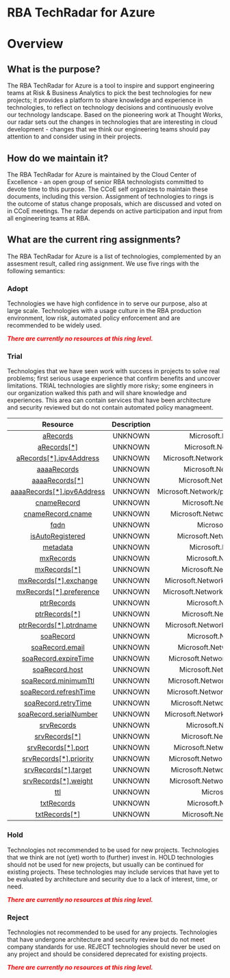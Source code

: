 
RBA TechRadar for Azure
=======================

# Overview

## What is the purpose?


The RBA TechRadar for Azure is a tool to inspire and support engineering teams at Risk & Business Analytics to pick the best technologies for new projects; it provides a platform to share knowledge and experience in technologies, to reflect on technology decisions and continuously evolve our technology landscape.  Based on the pioneering work at Thought Works, our radar sets out the changes in technologies that are interesting in cloud development - changes that we think our engineering teams should pay attention to and consider using in their projects.
## How do we maintain it?


The RBA TechRadar for Azure is maintained by the Cloud Center of Excellence - an open group of senior RBA technologists committed to devote time to this purpose.  The CCoE self organizes to maintain these documents, including this version.  Assignment of technologies to rings is the outcome of status change proposals, which are discussed and voted on in CCoE meetings.  The radar depends on active participation and input from all engineering teams at RBA.
## What are the current ring assignments?


The RBA TechRadar for Azure is a list of technologies, complemented by an assesment result, called ring assignment.  We use five rings with the following semantics:
### Adopt


Technologies we have high confidence in to serve our purpose, also at large scale.  Technologies with a usage culture in the RBA production environment, low risk, automated policy enforcement and are recommended to be widely used.  
  
***<font color="red"> There are currently no resources at this ring level. </font>***
### Trial


Technologies that we have seen work with success in projects to solve real problems;  first serious usage experience that confirm benefits and uncover limitations.  TRIAL technologies are slightly more risky; some engineers in our organization walked this path and will share knowledge and experiences.  This area can contain services that have been architecture and security reviewed but do not contain automated policy managmeent.  

|Resource|Description|Path|Status|
| :---: | :---: | :---: | :---: |
|[aRecords](https://github.com/openrba/python-azure-techradar/blob/master/Microsoft.Network/privateDnsZones/A/aRecords)|UNKNOWN|Microsoft.Network/privateDnsZones/A/aRecords|TRIAL|
|[aRecords[*]](https://github.com/openrba/python-azure-techradar/blob/master/Microsoft.Network/privateDnsZones/A/aRecords[*])|UNKNOWN|Microsoft.Network/privateDnsZones/A/aRecords[*]|TRIAL|
|[aRecords[*].ipv4Address](https://github.com/openrba/python-azure-techradar/blob/master/Microsoft.Network/privateDnsZones/A/aRecords[*].ipv4Address)|UNKNOWN|Microsoft.Network/privateDnsZones/A/aRecords[*].ipv4Address|TRIAL|
|[aaaaRecords](https://github.com/openrba/python-azure-techradar/blob/master/Microsoft.Network/privateDnsZones/A/aaaaRecords)|UNKNOWN|Microsoft.Network/privateDnsZones/A/aaaaRecords|TRIAL|
|[aaaaRecords[*]](https://github.com/openrba/python-azure-techradar/blob/master/Microsoft.Network/privateDnsZones/A/aaaaRecords[*])|UNKNOWN|Microsoft.Network/privateDnsZones/A/aaaaRecords[*]|TRIAL|
|[aaaaRecords[*].ipv6Address](https://github.com/openrba/python-azure-techradar/blob/master/Microsoft.Network/privateDnsZones/A/aaaaRecords[*].ipv6Address)|UNKNOWN|Microsoft.Network/privateDnsZones/A/aaaaRecords[*].ipv6Address|TRIAL|
|[cnameRecord](https://github.com/openrba/python-azure-techradar/blob/master/Microsoft.Network/privateDnsZones/A/cnameRecord)|UNKNOWN|Microsoft.Network/privateDnsZones/A/cnameRecord|TRIAL|
|[cnameRecord.cname](https://github.com/openrba/python-azure-techradar/blob/master/Microsoft.Network/privateDnsZones/A/cnameRecord.cname)|UNKNOWN|Microsoft.Network/privateDnsZones/A/cnameRecord.cname|TRIAL|
|[fqdn](https://github.com/openrba/python-azure-techradar/blob/master/Microsoft.Network/privateDnsZones/A/fqdn)|UNKNOWN|Microsoft.Network/privateDnsZones/A/fqdn|TRIAL|
|[isAutoRegistered](https://github.com/openrba/python-azure-techradar/blob/master/Microsoft.Network/privateDnsZones/A/isAutoRegistered)|UNKNOWN|Microsoft.Network/privateDnsZones/A/isAutoRegistered|TRIAL|
|[metadata](https://github.com/openrba/python-azure-techradar/blob/master/Microsoft.Network/privateDnsZones/A/metadata)|UNKNOWN|Microsoft.Network/privateDnsZones/A/metadata|TRIAL|
|[mxRecords](https://github.com/openrba/python-azure-techradar/blob/master/Microsoft.Network/privateDnsZones/A/mxRecords)|UNKNOWN|Microsoft.Network/privateDnsZones/A/mxRecords|TRIAL|
|[mxRecords[*]](https://github.com/openrba/python-azure-techradar/blob/master/Microsoft.Network/privateDnsZones/A/mxRecords[*])|UNKNOWN|Microsoft.Network/privateDnsZones/A/mxRecords[*]|TRIAL|
|[mxRecords[*].exchange](https://github.com/openrba/python-azure-techradar/blob/master/Microsoft.Network/privateDnsZones/A/mxRecords[*].exchange)|UNKNOWN|Microsoft.Network/privateDnsZones/A/mxRecords[*].exchange|TRIAL|
|[mxRecords[*].preference](https://github.com/openrba/python-azure-techradar/blob/master/Microsoft.Network/privateDnsZones/A/mxRecords[*].preference)|UNKNOWN|Microsoft.Network/privateDnsZones/A/mxRecords[*].preference|TRIAL|
|[ptrRecords](https://github.com/openrba/python-azure-techradar/blob/master/Microsoft.Network/privateDnsZones/A/ptrRecords)|UNKNOWN|Microsoft.Network/privateDnsZones/A/ptrRecords|TRIAL|
|[ptrRecords[*]](https://github.com/openrba/python-azure-techradar/blob/master/Microsoft.Network/privateDnsZones/A/ptrRecords[*])|UNKNOWN|Microsoft.Network/privateDnsZones/A/ptrRecords[*]|TRIAL|
|[ptrRecords[*].ptrdname](https://github.com/openrba/python-azure-techradar/blob/master/Microsoft.Network/privateDnsZones/A/ptrRecords[*].ptrdname)|UNKNOWN|Microsoft.Network/privateDnsZones/A/ptrRecords[*].ptrdname|TRIAL|
|[soaRecord](https://github.com/openrba/python-azure-techradar/blob/master/Microsoft.Network/privateDnsZones/A/soaRecord)|UNKNOWN|Microsoft.Network/privateDnsZones/A/soaRecord|TRIAL|
|[soaRecord.email](https://github.com/openrba/python-azure-techradar/blob/master/Microsoft.Network/privateDnsZones/A/soaRecord.email)|UNKNOWN|Microsoft.Network/privateDnsZones/A/soaRecord.email|TRIAL|
|[soaRecord.expireTime](https://github.com/openrba/python-azure-techradar/blob/master/Microsoft.Network/privateDnsZones/A/soaRecord.expireTime)|UNKNOWN|Microsoft.Network/privateDnsZones/A/soaRecord.expireTime|TRIAL|
|[soaRecord.host](https://github.com/openrba/python-azure-techradar/blob/master/Microsoft.Network/privateDnsZones/A/soaRecord.host)|UNKNOWN|Microsoft.Network/privateDnsZones/A/soaRecord.host|TRIAL|
|[soaRecord.minimumTtl](https://github.com/openrba/python-azure-techradar/blob/master/Microsoft.Network/privateDnsZones/A/soaRecord.minimumTtl)|UNKNOWN|Microsoft.Network/privateDnsZones/A/soaRecord.minimumTtl|TRIAL|
|[soaRecord.refreshTime](https://github.com/openrba/python-azure-techradar/blob/master/Microsoft.Network/privateDnsZones/A/soaRecord.refreshTime)|UNKNOWN|Microsoft.Network/privateDnsZones/A/soaRecord.refreshTime|TRIAL|
|[soaRecord.retryTime](https://github.com/openrba/python-azure-techradar/blob/master/Microsoft.Network/privateDnsZones/A/soaRecord.retryTime)|UNKNOWN|Microsoft.Network/privateDnsZones/A/soaRecord.retryTime|TRIAL|
|[soaRecord.serialNumber](https://github.com/openrba/python-azure-techradar/blob/master/Microsoft.Network/privateDnsZones/A/soaRecord.serialNumber)|UNKNOWN|Microsoft.Network/privateDnsZones/A/soaRecord.serialNumber|TRIAL|
|[srvRecords](https://github.com/openrba/python-azure-techradar/blob/master/Microsoft.Network/privateDnsZones/A/srvRecords)|UNKNOWN|Microsoft.Network/privateDnsZones/A/srvRecords|TRIAL|
|[srvRecords[*]](https://github.com/openrba/python-azure-techradar/blob/master/Microsoft.Network/privateDnsZones/A/srvRecords[*])|UNKNOWN|Microsoft.Network/privateDnsZones/A/srvRecords[*]|TRIAL|
|[srvRecords[*].port](https://github.com/openrba/python-azure-techradar/blob/master/Microsoft.Network/privateDnsZones/A/srvRecords[*].port)|UNKNOWN|Microsoft.Network/privateDnsZones/A/srvRecords[*].port|TRIAL|
|[srvRecords[*].priority](https://github.com/openrba/python-azure-techradar/blob/master/Microsoft.Network/privateDnsZones/A/srvRecords[*].priority)|UNKNOWN|Microsoft.Network/privateDnsZones/A/srvRecords[*].priority|TRIAL|
|[srvRecords[*].target](https://github.com/openrba/python-azure-techradar/blob/master/Microsoft.Network/privateDnsZones/A/srvRecords[*].target)|UNKNOWN|Microsoft.Network/privateDnsZones/A/srvRecords[*].target|TRIAL|
|[srvRecords[*].weight](https://github.com/openrba/python-azure-techradar/blob/master/Microsoft.Network/privateDnsZones/A/srvRecords[*].weight)|UNKNOWN|Microsoft.Network/privateDnsZones/A/srvRecords[*].weight|TRIAL|
|[ttl](https://github.com/openrba/python-azure-techradar/blob/master/Microsoft.Network/privateDnsZones/A/ttl)|UNKNOWN|Microsoft.Network/privateDnsZones/A/ttl|TRIAL|
|[txtRecords](https://github.com/openrba/python-azure-techradar/blob/master/Microsoft.Network/privateDnsZones/A/txtRecords)|UNKNOWN|Microsoft.Network/privateDnsZones/A/txtRecords|TRIAL|
|[txtRecords[*]](https://github.com/openrba/python-azure-techradar/blob/master/Microsoft.Network/privateDnsZones/A/txtRecords[*])|UNKNOWN|Microsoft.Network/privateDnsZones/A/txtRecords[*]|TRIAL|

### Hold


Technologies not recommended to be used for new projects. Technologies that we think are not (yet) worth to (further) invest in.  HOLD technologies should not be used for new projects, but usually can be continued for existing projects.  These technologies may include services that have yet to be evaluated by architecture and security due to a lack of interest, time, or need.  
  
***<font color="red"> There are currently no resources at this ring level. </font>***
### Reject


Technologies not recommended to be used for any projects. Technologies that have undergone architecture and security review but do not meet company standards for use.  REJECT technologies should never be used on any project and should be considered deprecated for existing projects.  
  
***<font color="red"> There are currently no resources at this ring level. </font>***